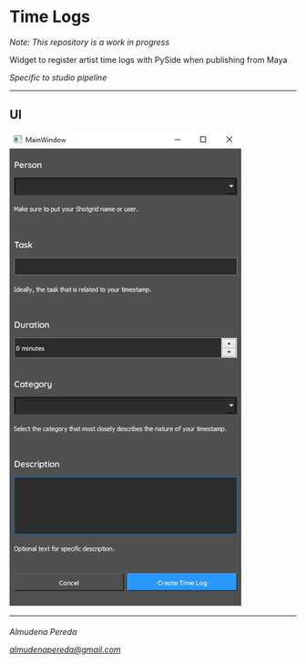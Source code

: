 # Time Logs

*Note: This repository is a work in progress*

<p align="justify" style="max-width: 800px">
Widget to register artist time logs with PySide when publishing from Maya

*Specific to studio pipeline*
</p>

--------------------------------------
<h2>UI</h2>

![timeLogs_UI](resources/images/timeLogs_UI.png)



--------------------------------------

<h6>Almudena Pereda

almudenapereda@gmail.com</h6>



